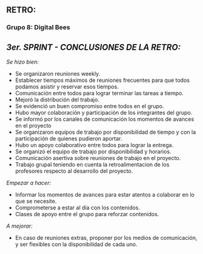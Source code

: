 ## RETRO: 
### Grupo 8: Digital Bees

## *3er. SPRINT - CONCLUSIONES DE LA RETRO:*

*_Se hizo bien:_*

- Se organizaron reuniones weekly. 
- Establecer tiempos máximos de reuniones frecuentes para que todos podamos asistir y reservar esos tiempos.
- Comunicación entre todos para lograr terminar las tareas a tiempo.
- Mejoró la distribución del trabajo.
- Se evidenció un buen compromiso entre todos en el grupo.
- Hubo mayor colaboración y participación de los integrantes del grupo.
- Se informó por los canales de comunicación los momentos de avances en el proyecto
- Se organizaron equipos de trabajo por disponibilidad de tiempo y con la participación de quienes pudieron aportar.
- Hubo un apoyo colaborativo entre todos para lograr la entrega.
- Se organizó el equipo de trabajo por disponibilidad y horarios.
- Comunicación asertiva sobre reuniones de trabajo en el proyecto.
- Trabajo grupal teniendo en cuenta la retroalimentacion de los profesores respecto al desarrollo del proyecto.

*_Empezar a hacer:_*

- Informar los momentos de avances para estar atentos a colaborar en lo que se necesite.
- Comprometerse a estar al dia con los contenidos.
- Clases de apoyo entre el grupo para reforzar contenidos.

*_A mejorar:_*

- En caso de reuniones extras, proponer por los medios de comunicación, y ser flexibles con la disponibilidad de cada uno.